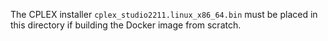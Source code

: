 The CPLEX installer `cplex_studio2211.linux_x86_64.bin` must be placed in this directory if building the Docker image from scratch.